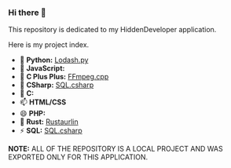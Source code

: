 ### Hi there 👋

This repository is dedicated to my HiddenDeveloper application. 

Here is my project index.

- 🔭 **Python:** [Lodash.py](https://github.com/SkylarFS/lodash)
- 🌱 **JavaScript:**
- 👯 **C Plus Plus:** [FFmpeg.cpp](https://github.com/SkylarFS/FFmpeg.cpp)
- 🤔 **CSharp:** [SQL.csharp](https://github.com/SkylarFS/SQL.csharp)
- 💬 **C:**
- 📫 **HTML/CSS**
- 😄 **PHP:**
- 🌯 **Rust:** [Rustaurlin](https://github.com/SkylarFS/Rustaurlin)
- ⚡ **SQL:** [SQL.csharp](https://github.com/SkylarFS/SQL.csharp)

**NOTE:** ALL OF THE REPOSITORY IS A LOCAL PROJECT AND WAS EXPORTED ONLY FOR THIS APPLICATION.
